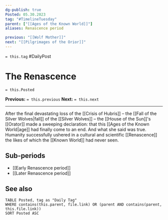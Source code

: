 ```yaml
---
dg-publish: true
Posted: 05.30.2023
tag: "#TimelineTuesday"
parent: ["[[Ages of the Known World]]"]
aliases: Renascence period

previous: "[[Wolf Mother]]"
next: "[[Pilgrimages of the Orior]]"
---
```

`= this.tag` #DailyPost
# The Renascence
`= this.Posted`

**Previous:** `= this.previous`
**Next:** `= this.next`

---

After the final devastating loss of the [[Crisis of Hubris]] – the [[Fall of the Silver Wolves|fall]] of the [[Silver Wolves]] – the [[House of the Sun]]'s [[Orator]] made a sweeping declaration: that this [[Ages of the Known World|age]] had finally come to an end. And what she said was true. Humanity successfully ushered in a cultural and scientific [[Renascence]] the likes of which the [[Known World]] had never seen.

## Sub-periods
- [[Early Renascence period]]
- [[Later Renascence period]]

## See also

```dataview
TABLE Posted, tag as "Daily Tag"
WHERE contains(this.parent, file.link) OR (parent AND contains(parent, this.file.link))
SORT Posted ASC
```